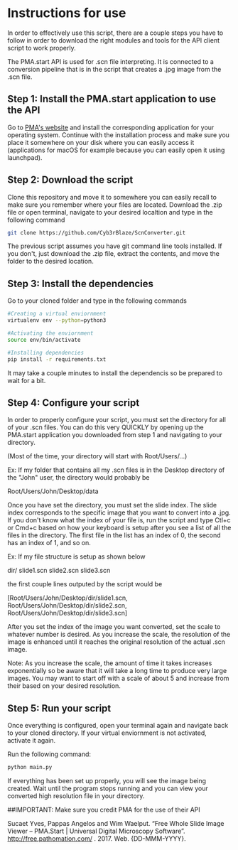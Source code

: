 # Instructions for use

In order to effectively use this script, there are a couple steps you have to follow in order to download the right modules and tools for the API client script to work properly.

The PMA.start API is used for .scn file interpreting. It is connected to a conversion pipeline that is in the script that creates a .jpg image from the .scn file.

## Step 1: Install the PMA.start application to use the API

Go to [PMA's website](https://free.pathomation.com/download/) and install the corresponding application for your operating system. Continue with the installation process and make sure you place it somewhere on your disk where you can easily access it (applications for macOS for example because you can easily open it using launchpad).

## Step 2: Download the script

Clone this repository and move it to somewhere you can easily recall to make sure you remember where your files are located. Download the .zip file or open terminal, navigate to your desired localtion and type in the following command

```bash
git clone https://github.com/Cyb3rBlaze/ScnConverter.git
```

The previous script assumes you have git command line tools installed. If you don't, just download the .zip file, extract the contents, and move the folder to the desired location.

## Step 3: Install the dependencies

Go to your cloned folder and type in the following commands

```bash
#Creating a virtual enviornment
virtualenv env --python=python3

#Activating the enviornment
source env/bin/activate

#Installing dependencies
pip install -r requirements.txt
```

It may take a couple minutes to install the dependencis so be prepared to wait for a bit.

## Step 4: Configure your script

In order to properly configure your script, you must set the directory for all of your .scn files. You can do this very QUICKLY by opening up the PMA.start application you downloaded from step 1 and navigating to your directory.

(Most of the time, your directory will start with Root/Users/...)

Ex: If my folder that contains all my .scn files is in the Desktop directory of the "John" user, the directory would probably be

Root/Users/John/Desktop/data


Once you have set the directory, you must set the slide index. The slide index corresponds to the specific image that you want to convert into a .jpg. If you don't know what the index of your file is, run the script and type Ctl+c or Cmd+c based on how your keyboard is setup after you see a list of all the files in the directory. The first file in the list has an index of 0, the second has an index of 1, and so on.

Ex: If my file structure is setup as shown below

dir/
    slide1.scn
    slide2.scn
    slide3.scn

the first couple lines outputed by the script would be

[Root/Users/John/Desktop/dir/slide1.scn, Root/Users/John/Desktop/dir/slide2.scn, Root/Users/John/Desktop/dir/slide3.scn]


After you set the index of the image you want converted, set the scale to whatever number is desired. As you increase the scale, the resolution of the image is enhanced until it reaches the original resolution of the actual .scn image.

Note: As you increase the scale, the amount of time it takes increases exponentially so be aware that it will take a long time to produce very large images. You may want to start off with a scale of about 5 and increase from their based on your desired resolution.

## Step 5: Run your script

Once everything is configured, open your terminal again and navigate back to your cloned directory. If your virtual enviornment is not activated, activate it again.

Run the following command:

```bash
python main.py
```

If everything has been set up properly, you will see the image being created. Wait until the program stops running and you can view your converted high resolution file in your directory.

##IMPORTANT: Make sure you credit PMA for the use of their API

Sucaet Yves, Pappas Angelos and Wim Waelput. “Free Whole Slide Image Viewer – PMA.Start | Universal Digital Microscopy Software”. http://free.pathomation.com/ . 2017. Web. {DD-MMM-YYYY}.